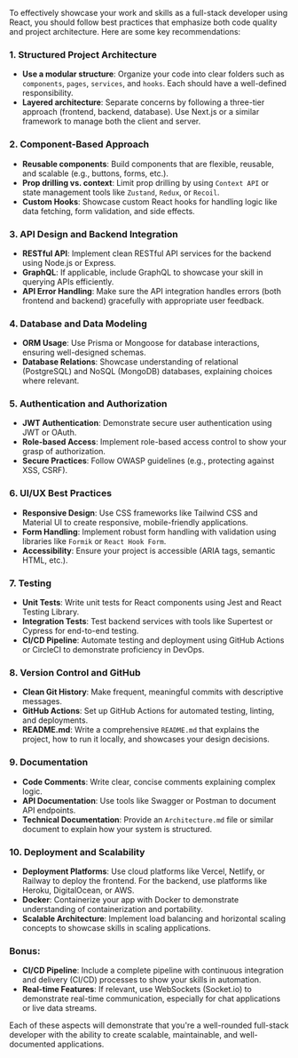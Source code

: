 To effectively showcase your work and skills as a full-stack developer using React, you should follow best practices that emphasize both code quality and project architecture. Here are some key recommendations:

### 1. **Structured Project Architecture**
   - **Use a modular structure**: Organize your code into clear folders such as `components`, `pages`, `services`, and `hooks`. Each should have a well-defined responsibility.
   - **Layered architecture**: Separate concerns by following a three-tier approach (frontend, backend, database). Use Next.js or a similar framework to manage both the client and server.

### 2. **Component-Based Approach**
   - **Reusable components**: Build components that are flexible, reusable, and scalable (e.g., buttons, forms, etc.).
   - **Prop drilling vs. context**: Limit prop drilling by using `Context API` or state management tools like `Zustand`, `Redux`, or `Recoil`.
   - **Custom Hooks**: Showcase custom React hooks for handling logic like data fetching, form validation, and side effects.

### 3. **API Design and Backend Integration**
   - **RESTful API**: Implement clean RESTful API services for the backend using Node.js or Express.
   - **GraphQL**: If applicable, include GraphQL to showcase your skill in querying APIs efficiently.
   - **API Error Handling**: Make sure the API integration handles errors (both frontend and backend) gracefully with appropriate user feedback.

### 4. **Database and Data Modeling**
   - **ORM Usage**: Use Prisma or Mongoose for database interactions, ensuring well-designed schemas.
   - **Database Relations**: Showcase understanding of relational (PostgreSQL) and NoSQL (MongoDB) databases, explaining choices where relevant.

### 5. **Authentication and Authorization**
   - **JWT Authentication**: Demonstrate secure user authentication using JWT or OAuth.
   - **Role-based Access**: Implement role-based access control to show your grasp of authorization.
   - **Secure Practices**: Follow OWASP guidelines (e.g., protecting against XSS, CSRF).

### 6. **UI/UX Best Practices**
   - **Responsive Design**: Use CSS frameworks like Tailwind CSS and Material UI to create responsive, mobile-friendly applications.
   - **Form Handling**: Implement robust form handling with validation using libraries like `Formik` or `React Hook Form`.
   - **Accessibility**: Ensure your project is accessible (ARIA tags, semantic HTML, etc.).

### 7. **Testing**
   - **Unit Tests**: Write unit tests for React components using Jest and React Testing Library.
   - **Integration Tests**: Test backend services with tools like Supertest or Cypress for end-to-end testing.
   - **CI/CD Pipeline**: Automate testing and deployment using GitHub Actions or CircleCI to demonstrate proficiency in DevOps.

### 8. **Version Control and GitHub**
   - **Clean Git History**: Make frequent, meaningful commits with descriptive messages.
   - **GitHub Actions**: Set up GitHub Actions for automated testing, linting, and deployments.
   - **README.md**: Write a comprehensive `README.md` that explains the project, how to run it locally, and showcases your design decisions.

### 9. **Documentation**
   - **Code Comments**: Write clear, concise comments explaining complex logic.
   - **API Documentation**: Use tools like Swagger or Postman to document API endpoints.
   - **Technical Documentation**: Provide an `Architecture.md` file or similar document to explain how your system is structured.

### 10. **Deployment and Scalability**
   - **Deployment Platforms**: Use cloud platforms like Vercel, Netlify, or Railway to deploy the frontend. For the backend, use platforms like Heroku, DigitalOcean, or AWS.
   - **Docker**: Containerize your app with Docker to demonstrate understanding of containerization and portability.
   - **Scalable Architecture**: Implement load balancing and horizontal scaling concepts to showcase skills in scaling applications.

### Bonus:
   - **CI/CD Pipeline**: Include a complete pipeline with continuous integration and delivery (CI/CD) processes to show your skills in automation.
   - **Real-time Features**: If relevant, use WebSockets (Socket.io) to demonstrate real-time communication, especially for chat applications or live data streams.

Each of these aspects will demonstrate that you're a well-rounded full-stack developer with the ability to create scalable, maintainable, and well-documented applications.